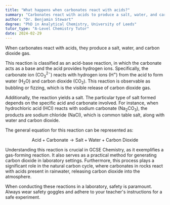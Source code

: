 ```yaml
---
title: "What happens when carbonates react with acids?"
summary: "Carbonates react with acids to produce a salt, water, and carbon dioxide gas as byproducts of the chemical reaction."
author: "Dr. Benjamin Stewart"
degree: "PhD in Analytical Chemistry, University of Leeds"
tutor_type: "A-Level Chemistry Tutor"
date: 2024-02-29
---
```


When carbonates react with acids, they produce a salt, water, and carbon dioxide gas.

This reaction is classified as an acid-base reaction, in which the carbonate acts as a base and the acid provides hydrogen ions. Specifically, the carbonate ion ($\text{CO}_3^{2-}$) reacts with hydrogen ions ($\text{H}^+$) from the acid to form water ($\text{H}_2\text{O}$) and carbon dioxide ($\text{CO}_2$). This reaction is observable as bubbling or fizzing, which is the visible release of carbon dioxide gas.

Additionally, the reaction yields a salt. The particular type of salt formed depends on the specific acid and carbonate involved. For instance, when hydrochloric acid ($\text{HCl}$) reacts with sodium carbonate ($\text{Na}_2\text{CO}_3$), the products are sodium chloride ($\text{NaCl}$), which is common table salt, along with water and carbon dioxide.

The general equation for this reaction can be represented as:

$$
\text{Acid} + \text{Carbonate} \rightarrow \text{Salt} + \text{Water} + \text{Carbon Dioxide}
$$

Understanding this reaction is crucial in GCSE Chemistry, as it exemplifies a gas-forming reaction. It also serves as a practical method for generating carbon dioxide in laboratory settings. Furthermore, this process plays a significant role in the natural carbon cycle, where carbonates in rocks react with acids present in rainwater, releasing carbon dioxide into the atmosphere.

When conducting these reactions in a laboratory, safety is paramount. Always wear safety goggles and adhere to your teacher's instructions for a safe experiment.
    